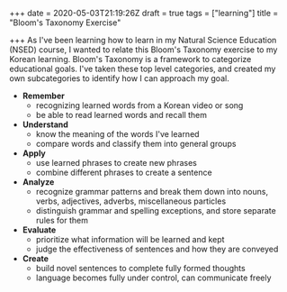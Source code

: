 +++
date = 2020-05-03T21:19:26Z
draft = true
tags = ["learning"]
title = "Bloom's Taxonomy Exercise"

+++
As I've been learning how to learn in my Natural Science Education (NSED) course, I wanted to relate this Bloom's Taxonomy exercise to my Korean learning. Bloom's Taxonomy is a framework to categorize educational goals. I've taken these top level categories, and created my own subcategories to identify how I can approach my goal.

* **Remember**
  * recognizing learned words from a Korean video or song
  * be able to read learned words and recall them
* **Understand**
  * know the meaning of the words I've learned
  * compare words and classify them into general groups
* **Apply**
  * use learned phrases to create new phrases
  * combine different phrases to create a sentence
* **Analyze**
  * recognize grammar patterns and break them down into nouns, verbs, adjectives, adverbs, miscellaneous particles
  * distinguish grammar and spelling exceptions, and store separate rules for them
* **Evaluate**
  * prioritize what information will be learned and kept
  * judge the effectiveness of sentences and how they are conveyed
* **Create**
  * build novel sentences to complete fully formed thoughts
  * language becomes fully under control, can communicate freely